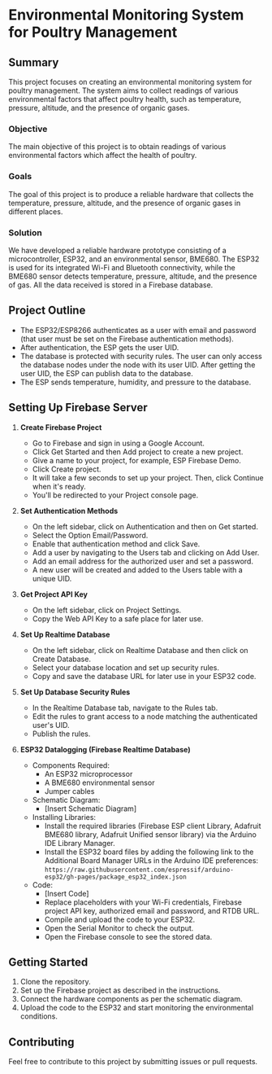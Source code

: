 # Environmental Monitoring System for Poultry Management

## Summary

This project focuses on creating an environmental monitoring system for poultry management. The system aims to collect readings of various environmental factors that affect poultry health, such as temperature, pressure, altitude, and the presence of organic gases.

### Objective

The main objective of this project is to obtain readings of various environmental factors which affect the health of poultry.

### Goals

The goal of this project is to produce a reliable hardware that collects the temperature, pressure, altitude, and the presence of organic gases in different places.

### Solution

We have developed a reliable hardware prototype consisting of a microcontroller, ESP32, and an environmental sensor, BME680. The ESP32 is used for its integrated Wi-Fi and Bluetooth connectivity, while the BME680 sensor detects temperature, pressure, altitude, and the presence of gas. All the data received is stored in a Firebase database.

## Project Outline

* The ESP32/ESP8266 authenticates as a user with email and password (that user must be set on the Firebase authentication methods).
* After authentication, the ESP gets the user UID.
* The database is protected with security rules. The user can only access the database nodes under the node with its user UID. After getting the user UID, the ESP can publish data to the database.
* The ESP sends temperature, humidity, and pressure to the database.

## Setting Up Firebase Server

1. **Create Firebase Project**
   * Go to Firebase and sign in using a Google Account.
   * Click Get Started and then Add project to create a new project.
   * Give a name to your project, for example, ESP Firebase Demo.
   * Click Create project.
   * It will take a few seconds to set up your project. Then, click Continue when it's ready.
   * You'll be redirected to your Project console page.
   
2. **Set Authentication Methods**
   * On the left sidebar, click on Authentication and then on Get started.
   * Select the Option Email/Password.
   * Enable that authentication method and click Save.
   * Add a user by navigating to the Users tab and clicking on Add User.
   * Add an email address for the authorized user and set a password.
   * A new user will be created and added to the Users table with a unique UID.
   
3. **Get Project API Key**
   * On the left sidebar, click on Project Settings.
   * Copy the Web API Key to a safe place for later use.
   
4. **Set Up Realtime Database**
   * On the left sidebar, click on Realtime Database and then click on Create Database.
   * Select your database location and set up security rules.
   * Copy and save the database URL for later use in your ESP32 code.
   
5. **Set Up Database Security Rules**
   * In the Realtime Database tab, navigate to the Rules tab.
   * Edit the rules to grant access to a node matching the authenticated user's UID.
   * Publish the rules.
   
6. **ESP32 Datalogging (Firebase Realtime Database)**
   * Components Required:
     * An ESP32 microprocessor
     * A BME680 environmental sensor
     * Jumper cables
   * Schematic Diagram:
     * [Insert Schematic Diagram]
   * Installing Libraries:
     * Install the required libraries (Firebase ESP client Library, Adafruit BME680 library, Adafruit Unified sensor library) via the Arduino IDE Library Manager.
     * Install the ESP32 board files by adding the following link to the Additional Board Manager URLs in the Arduino IDE preferences: `https://raw.githubusercontent.com/espressif/arduino-esp32/gh-pages/package_esp32_index.json`
   * Code:
     * [Insert Code]
     * Replace placeholders with your Wi-Fi credentials, Firebase project API key, authorized email and password, and RTDB URL.
     * Compile and upload the code to your ESP32.
     * Open the Serial Monitor to check the output.
     * Open the Firebase console to see the stored data.
     
## Getting Started

1. Clone the repository.
2. Set up the Firebase project as described in the instructions.
3. Connect the hardware components as per the schematic diagram.
4. Upload the code to the ESP32 and start monitoring the environmental conditions.

## Contributing

Feel free to contribute to this project by submitting issues or pull requests.
